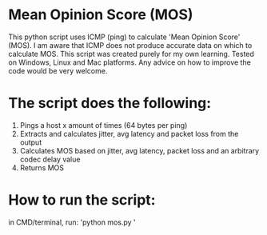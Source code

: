 # Mean Opinion Score (MOS)

This python script uses ICMP (ping) to calculate 'Mean Opinion Score' (MOS). 
I am aware that ICMP does not produce accurate data on which to calculate MOS. 
This script was created purely for my own learning. 
Tested on Windows, Linux and Mac platforms. 
Any advice on how to improve the code would be very welcome.


# The script does the following:

1. Pings a host x amount of times (64 bytes per ping)
2. Extracts and calculates jitter, avg latency and packet loss from the output
3. Calculates MOS based on jitter, avg latency, packet loss and an arbitrary codec delay value
4. Returns MOS


# How to run the script:

in CMD/terminal, run:
'python mos.py <ip address> <ping count>'
  
